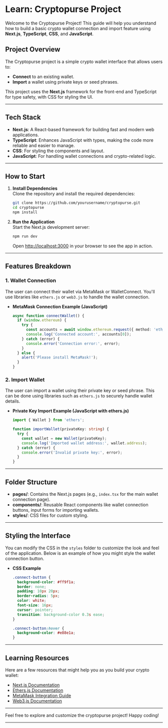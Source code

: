 # Learn: Cryptopurse Project

Welcome to the Cryptopurse Project! This guide will help you understand how to build a basic crypto wallet connection and import feature using **Next.js**, **TypeScript**, **CSS**, and **JavaScript**.

## Project Overview

The Cryptopurse project is a simple crypto wallet interface that allows users to:
- **Connect** to an existing wallet.
- **Import** a wallet using private keys or seed phrases.

This project uses the **Next.js** framework for the front-end and TypeScript for type safety, with CSS for styling the UI.

---

## Tech Stack

- **Next.js**: A React-based framework for building fast and modern web applications.
- **TypeScript**: Enhances JavaScript with types, making the code more reliable and easier to manage.
- **CSS**: For styling the components and layout.
- **JavaScript**: For handling wallet connections and crypto-related logic.

---

## How to Start

1. **Install Dependencies**  
   Clone the repository and install the required dependencies:
   ```bash
   git clone https://github.com/yourusername/cryptopurse.git
   cd cryptopurse
   npm install
   ```

2. **Run the Application**  
   Start the Next.js development server:
   ```bash
   npm run dev
   ```
   Open [http://localhost:3000](http://localhost:3000) in your browser to see the app in action.

---

## Features Breakdown

### 1. **Wallet Connection**
The user can connect their wallet via MetaMask or WalletConnect. You'll use libraries like `ethers.js` or `web3.js` to handle the wallet connection.

- **MetaMask Connection Example (JavaScript)**
   ```ts
   async function connectWallet() {
     if (window.ethereum) {
       try {
         const accounts = await window.ethereum.request({ method: 'eth_requestAccounts' });
         console.log('Connected account:', accounts[0]);
       } catch (error) {
         console.error('Connection error:', error);
       }
     } else {
       alert('Please install MetaMask!');
     }
   }
   ```

### 2. **Import Wallet**
The user can import a wallet using their private key or seed phrase. This can be done using libraries such as `ethers.js` to securely handle wallet details.

- **Private Key Import Example (JavaScript with ethers.js)**
   ```ts
   import { Wallet } from 'ethers';

   function importWallet(privateKey: string) {
     try {
       const wallet = new Wallet(privateKey);
       console.log('Imported wallet address:', wallet.address);
     } catch (error) {
       console.error('Invalid private key:', error);
     }
   }
   ```

---

## Folder Structure

- **pages/**: Contains the Next.js pages (e.g., `index.tsx` for the main wallet connection page).
- **components/**: Reusable React components like wallet connection buttons, input forms for importing wallets.
- **styles/**: CSS files for custom styling.

---

## Styling the Interface

You can modify the CSS in the `styles` folder to customize the look and feel of the application. Below is an example of how you might style the wallet connection button.

- **CSS Example**
   ```css
   .connect-button {
     background-color: #ff9f1a;
     border: none;
     padding: 10px 20px;
     border-radius: 5px;
     color: white;
     font-size: 16px;
     cursor: pointer;
     transition: background-color 0.3s ease;
   }

   .connect-button:hover {
     background-color: #e88e1a;
   }
   ```

---

## Learning Resources

Here are a few resources that might help you as you build your crypto wallet:

- [Next.js Documentation](https://nextjs.org/docs)
- [Ethers.js Documentation](https://docs.ethers.io/v5/)
- [MetaMask Integration Guide](https://docs.metamask.io/guide/)
- [Web3.js Documentation](https://web3js.readthedocs.io/en/v1.3.4/)

---

Feel free to explore and customize the cryptopurse project! Happy coding!

--- 
